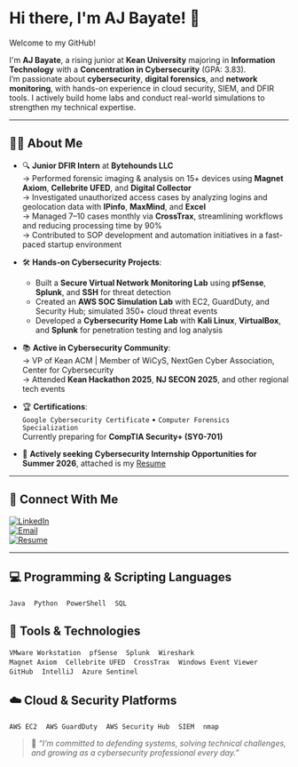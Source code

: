 # Hi there, I'm AJ Bayate! 👋  
Welcome to my GitHub!

I'm **AJ Bayate**, a rising junior at **Kean University** majoring in **Information Technology** with a **Concentration in Cybersecurity** (GPA: 3.83).  
I’m passionate about **cybersecurity**, **digital forensics**, and **network monitoring**, with hands-on experience in cloud security, SIEM, and DFIR tools. I actively build home labs and conduct real-world simulations to strengthen my technical expertise.

---

## 👨‍💻 About Me

- 🔍 **Junior DFIR Intern** at **Bytehounds LLC**  
  → Performed forensic imaging & analysis on 15+ devices using **Magnet Axiom**, **Cellebrite UFED**, and **Digital Collector**  
  → Investigated unauthorized access cases by analyzing logins and geolocation data with **IPinfo**, **MaxMind**, and **Excel**  
  → Managed 7–10 cases monthly via **CrossTrax**, streamlining workflows and reducing processing time by 90%  
  → Contributed to SOP development and automation initiatives in a fast-paced startup environment

- 🛠️ **Hands-on Cybersecurity Projects**:
  - Built a **Secure Virtual Network Monitoring Lab** using **pfSense**, **Splunk**, and **SSH** for threat detection  
  - Created an **AWS SOC Simulation Lab** with EC2, GuardDuty, and Security Hub; simulated 350+ cloud threat events  
  - Developed a **Cybersecurity Home Lab** with **Kali Linux**, **VirtualBox**, and **Splunk** for penetration testing and log analysis

- 📚 **Active in Cybersecurity Community**:  
  → VP of Kean ACM | Member of WiCyS, NextGen Cyber Association, Center for Cybersecurity  
  → Attended **Kean Hackathon 2025**, **NJ SECON 2025**, and other regional tech events

- 🏆 **Certifications**:  
  `Google Cybersecurity Certificate` • `Computer Forensics Specialization`  
  Currently preparing for **CompTIA Security+ (SY0-701)**

- 🎯 **Actively seeking** **Cybersecurity Internship Opportunities for Summer 2026**, attached is my [Resume](https://github.com/abayate/abayate/blob/main/AJ_Bayate_Resume.pdf)

---

## 🤝 Connect With Me

[![LinkedIn](https://img.shields.io/badge/LinkedIn-%230077B5.svg?style=for-the-badge&logo=linkedin&logoColor=white)](https://www.linkedin.com/in/abayate/)  
[![Email](https://img.shields.io/badge/Email-Contact-blue?style=for-the-badge&logo=minutemailer&logoColor=white)](mailto:anthonybayate@outlook.com)  
[![Resume](https://img.shields.io/badge/Resume-PDF-red?style=for-the-badge&logo=adobeacrobatreader&logoColor=white)](https://github.com/abayate/abayate/raw/main/AJ_Bayate_Resume.pdf) <!-- Replace link if needed -->

---

## 💻 Programming & Scripting Languages
`Java` &nbsp;&nbsp; `Python` &nbsp;&nbsp; `PowerShell` &nbsp;&nbsp; `SQL`

## 🧰 Tools & Technologies
`VMware Workstation` &nbsp;&nbsp; `pfSense` &nbsp;&nbsp; `Splunk` &nbsp;&nbsp; `Wireshark`  
`Magnet Axiom` &nbsp;&nbsp; `Cellebrite UFED` &nbsp;&nbsp; `CrossTrax` &nbsp;&nbsp; `Windows Event Viewer`  
`GitHub` &nbsp;&nbsp; `IntelliJ` &nbsp;&nbsp; `Azure Sentinel`

## ☁️ Cloud & Security Platforms
`AWS EC2` &nbsp;&nbsp; `AWS GuardDuty` &nbsp;&nbsp; `AWS Security Hub` &nbsp;&nbsp; `SIEM` &nbsp;&nbsp; `nmap`

> 💬 _“I’m committed to defending systems, solving technical challenges, and growing as a cybersecurity professional every day.”_

